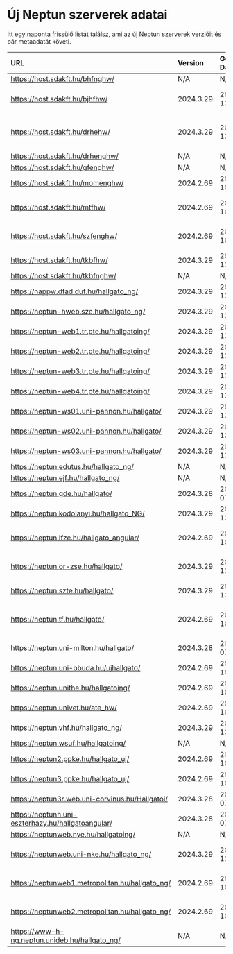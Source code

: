 # Új Neptun szerverek adatai

Itt egy naponta frissülő listát találsz, ami az új Neptun szerverek verzióit és pár metaadatát követi.

| URL                                                | Version   | Generation Date     | Organization Name                             | Captcha Required |
|:-------------------------------------------------|:--------|:------------------|:--------------------------------------------|:---------------|
| https://host.sdakft.hu/bhfnghw/                    | N/A       | N/A                 | N/A                                           | N/A              |
| https://host.sdakft.hu/bjhfhw/                     | 2024.3.29 | 2025-03-13T13:36:31 | Brenner János Hittudományi Főiskola           | 3                |
| https://host.sdakft.hu/drhehw/                     | 2024.3.29 | 2025-03-13T13:36:31 | Debreceni Református Hittudományi Egyetem     | 3                |
| https://host.sdakft.hu/drhenghw/                   | N/A       | N/A                 | N/A                                           | N/A              |
| https://host.sdakft.hu/gfenghw/                    | N/A       | N/A                 | N/A                                           | N/A              |
| https://host.sdakft.hu/momenghw/                   | 2024.2.69 | 2025-03-10T13:06:48 | Moholy-Nagy Művészeti Egyetem                 | 3                |
| https://host.sdakft.hu/mtfhw/                      | 2024.2.69 | 2025-03-10T13:06:48 | Magyar Táncművészeti Egyetem                  | 3                |
| https://host.sdakft.hu/szfenghw/                   | 2024.2.69 | 2025-03-10T13:06:48 | Színház- és Filmművészeti Egyetem             | 3                |
| https://host.sdakft.hu/tkbfhw/                     | 2024.3.29 | 2025-03-13T13:36:31 | A Tan Kapuja Buddhista Főiskola               | 3                |
| https://host.sdakft.hu/tkbfnghw/                   | N/A       | N/A                 | N/A                                           | N/A              |
| https://nappw.dfad.duf.hu/hallgato_ng/             | 2024.3.29 | 2025-03-13T13:36:31 | Dunaújvárosi Egyetem                          | 3                |
| https://neptun-hweb.sze.hu/hallgato_ng/            | 2024.3.29 | 2025-03-13T13:36:31 | Széchenyi István Egyetem                      | 3                |
| https://neptun-web1.tr.pte.hu/hallgatoing/         | 2024.3.29 | 2025-03-13T13:36:31 | Pécsi Tudományegyetem                         | 3                |
| https://neptun-web2.tr.pte.hu/hallgatoing/         | 2024.3.29 | 2025-03-13T13:36:31 | Pécsi Tudományegyetem                         | 3                |
| https://neptun-web3.tr.pte.hu/hallgatoing/         | 2024.3.29 | 2025-03-13T13:36:31 | Pécsi Tudományegyetem                         | 3                |
| https://neptun-web4.tr.pte.hu/hallgatoing/         | 2024.3.29 | 2025-03-13T13:36:31 | Pécsi Tudományegyetem                         | 3                |
| https://neptun-ws01.uni-pannon.hu/hallgato/        | 2024.3.29 | 2025-03-13T13:36:31 | Pannon Egyetem                                | 3                |
| https://neptun-ws02.uni-pannon.hu/hallgato/        | 2024.3.29 | 2025-03-13T13:36:31 | Pannon Egyetem                                | 3                |
| https://neptun-ws03.uni-pannon.hu/hallgato/        | 2024.3.29 | 2025-03-13T13:36:31 | Pannon Egyetem                                | 3                |
| https://neptun.edutus.hu/hallgato_ng/              | N/A       | N/A                 | N/A                                           | N/A              |
| https://neptun.ejf.hu/hallgato_ng/                 | N/A       | N/A                 | N/A                                           | N/A              |
| https://neptun.gde.hu/hallgato/                    | 2024.3.28 | 2025-03-07T14:05:39 | Gábor Dénes Egyetem                           | 3                |
| https://neptun.kodolanyi.hu/hallgato_NG/           | 2024.3.29 | 2025-03-13T13:36:31 | Kodolányi János Egyetem                       | 1                |
| https://neptun.lfze.hu/hallgato_angular/           | 2024.2.69 | 2025-03-10T13:06:48 | Liszt Ferenc Zeneművészeti Egyetem            | 3                |
| https://neptun.or-zse.hu/hallgato/                 | 2024.3.29 | 2025-03-13T13:36:31 | Országos Rabbiképző - Zsidó Egyetem           | 3                |
| https://neptun.szte.hu/hallgato/                   | 2024.3.29 | 2025-03-13T13:36:31 | Szegedi Tudományegyetem                       | 3                |
| https://neptun.tf.hu/hallgato/                     | 2024.2.69 | 2025-03-10T13:06:48 | Magyar Testnevelési és Sporttudományi Egyetem | 3                |
| https://neptun.uni-milton.hu/hallgato/             | 2024.3.28 | 2025-03-07T14:05:39 | Milton Friedman Egyetem                       | 3                |
| https://neptun.uni-obuda.hu/ujhallgato/            | 2024.2.69 | 2025-03-10T13:06:48 | Óbudai Egyetem                                | 3                |
| https://neptun.unithe.hu/hallgatoing/              | 2024.2.69 | 2025-03-10T13:06:48 | Tokaj-Hegyalja Egyetem                        | 1                |
| https://neptun.univet.hu/ate_hw/                   | 2024.2.69 | 2025-03-10T13:06:48 | Állatorvostudományi Egyetem                   | 3                |
| https://neptun.vhf.hu/hallgato_ng/                 | 2024.3.29 | 2025-03-13T13:36:31 | Veszprémi Érseki Főiskola                     | 3                |
| https://neptun.wsuf.hu/hallgatoing/                | N/A       | N/A                 | N/A                                           | N/A              |
| https://neptun2.ppke.hu/hallgato_uj/               | 2024.2.69 | 2025-03-10T13:06:48 | Pázmány Péter Katolikus Egyetem               | 3                |
| https://neptun3.ppke.hu/hallgato_uj/               | 2024.2.69 | 2025-03-10T13:06:48 | Pázmány Péter Katolikus Egyetem               | 3                |
| https://neptun3r.web.uni-corvinus.hu/Hallgatoi/    | 2024.3.28 | 2025-03-07T14:05:39 | Budapesti Corvinus Egyetem                    | 3                |
| https://neptunh.uni-eszterhazy.hu/hallgatoangular/ | 2024.3.28 | 2025-03-07T14:05:39 | Eszterházy Károly Katolikus Egyetem           | 3                |
| https://neptunweb.nye.hu/hallgatoing/              | N/A       | N/A                 | N/A                                           | N/A              |
| https://neptunweb.uni-nke.hu/hallgato_ng/          | 2024.3.29 | 2025-03-13T13:36:31 | Nemzeti Közszolgálati Egyetem                 | 3                |
| https://neptunweb1.metropolitan.hu/hallgato_ng/    | 2024.2.69 | 2025-03-10T13:06:48 | Budapesti Metropolitan Egyetem                | 3                |
| https://neptunweb2.metropolitan.hu/hallgato_ng/    | 2024.2.69 | 2025-03-10T13:06:48 | Budapesti Metropolitan Egyetem                | 3                |
| https://www-h-ng.neptun.unideb.hu/hallgato_ng/     | N/A       | N/A                 | N/A                                           | N/A              |